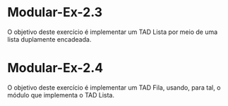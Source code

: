# Modular-Ex-2.3
O objetivo deste exercício é implementar um TAD Lista por meio de uma lista duplamente encadeada.

# Modular-Ex-2.4
O objetivo deste exercício é implementar um TAD Fila, usando, para tal, o módulo que implementa o TAD Lista.
